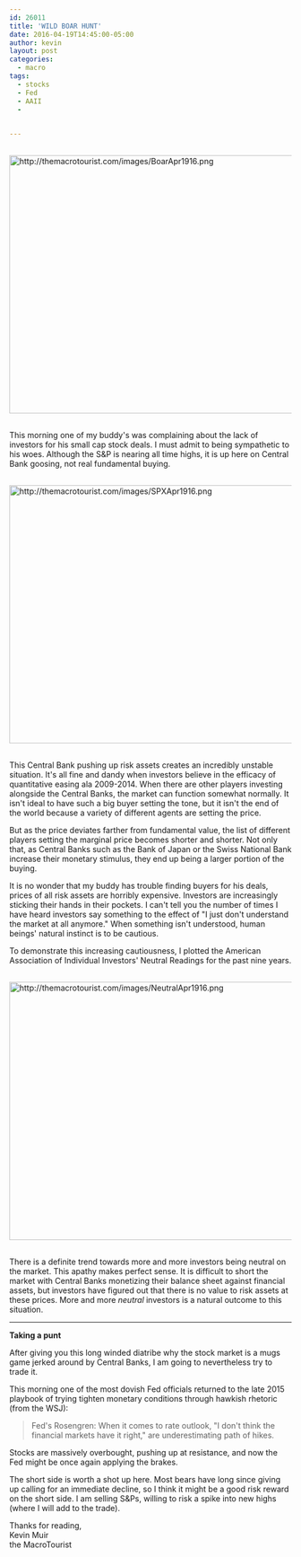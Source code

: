 ```yaml
---
id: 26011
title: 'WILD BOAR HUNT'
date: 2016-04-19T14:45:00-05:00
author: kevin
layout: post
categories:
  - macro
tags:
  - stocks
  - Fed
  - AAII
  - 

   
---
```

<a href="http://themacrotourist.com/images/BoarApr1916.png"><img src="http://themacrotourist.com/images/BoarApr1916.png" alt="http://themacrotourist.com/images/BoarApr1916.png" width="750" height="460" style="margin:30px auto;display:block;"></a>

This morning one of my buddy's was complaining about the lack of investors for his small cap stock deals.  I must admit to being sympathetic to his woes.  Although the S&P is nearing all time highs, it is up here on Central Bank goosing, not real fundamental buying.

<a href="http://themacrotourist.com/images/SPXApr1916.png"><img src="http://themacrotourist.com/images/SPXApr1916.png" alt="http://themacrotourist.com/images/SPXApr1916.png" width="750" height="460" style="margin:30px auto;display:block;"></a>

This Central Bank pushing up risk assets creates an incredibly unstable situation.  It's all fine and dandy when investors believe in the efficacy of quantitative easing ala 2009-2014.  When there are other players investing alongside the Central Banks, the market can function somewhat normally.  It isn't ideal to have such a big buyer setting the tone, but it isn't the end of the world because a variety of different agents are setting the price.  

But as the price deviates farther from fundamental value, the list of different players setting the marginal price becomes shorter and shorter.  Not only that, as Central Banks such as the Bank of Japan or the Swiss National Bank increase their monetary stimulus, they end up being a larger portion of the buying.

It is no wonder that my buddy has trouble finding buyers for his deals, prices of all risk assets are horribly expensive.  Investors are increasingly sticking their hands in their pockets.  I can't tell you the number of times I have heard investors say something to the effect of "I just don't understand the market at all anymore."  When something isn't understood, human beings' natural instinct is to be cautious.  

To demonstrate this increasing cautiousness, I plotted the American Association of Individual Investors' Neutral Readings for the past nine years.

<a href="http://themacrotourist.com/images/NeutralApr1916.png"><img src="http://themacrotourist.com/images/NeutralApr1916.png" alt="http://themacrotourist.com/images/NeutralApr1916.png" width="750" height="460" style="margin:30px auto;display:block;"></a>

There is a definite trend towards more and more investors being neutral on the market.  This apathy makes perfect sense.  It is difficult to short the market with Central Banks monetizing their balance sheet against financial assets, but investors have figured out that there is no value to risk assets at these prices.  More and more *neutral* investors is a natural outcome to this situation.

---
**Taking a punt**

After giving you this long winded diatribe why the stock market is a mugs game jerked around by Central Banks, I am going to nevertheless try to trade it.

This morning one of the most dovish Fed officials returned to the late 2015 playbook of trying tighten monetary conditions through hawkish rhetoric (from the WSJ): 

>Fed's Rosengren: When it comes to rate outlook, "I don't think the financial markets have it right," are underestimating path of hikes.

Stocks are massively overbought, pushing up at resistance, and now the Fed might be once again applying the brakes.  

The short side is worth a shot up here.  Most bears have long since giving up calling for an immediate decline, so I think it might be a good risk reward on the short side.  I am selling S&Ps, willing to risk a spike into new highs (where I will add to the trade).  

Thanks for reading,  
Kevin Muir  
the MacroTourist  

